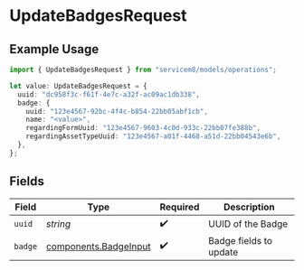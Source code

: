 # UpdateBadgesRequest

## Example Usage

```typescript
import { UpdateBadgesRequest } from "servicem8/models/operations";

let value: UpdateBadgesRequest = {
  uuid: "dc958f3c-f61f-4e7c-a32f-ac09ac1db338",
  badge: {
    uuid: "123e4567-92bc-4f4c-b854-22bb05abf1cb",
    name: "<value>",
    regardingFormUuid: "123e4567-9603-4c0d-933c-22bb07fe388b",
    regardingAssetTypeUuid: "123e4567-a01f-4468-a51d-22bb04543e6b",
  },
};
```

## Fields

| Field                                                          | Type                                                           | Required                                                       | Description                                                    |
| -------------------------------------------------------------- | -------------------------------------------------------------- | -------------------------------------------------------------- | -------------------------------------------------------------- |
| `uuid`                                                         | *string*                                                       | :heavy_check_mark:                                             | UUID of the Badge                                              |
| `badge`                                                        | [components.BadgeInput](../../models/components/badgeinput.md) | :heavy_check_mark:                                             | Badge fields to update                                         |